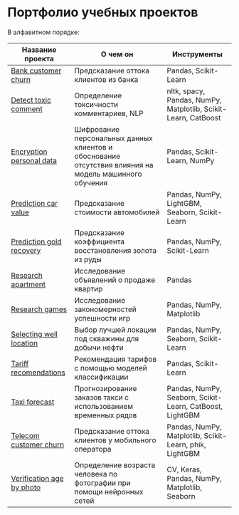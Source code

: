 # Портфолио учебных проектов
В алфавитном порядке:

| Название проекта                | О чем он                                                                                              | Инструменты |
|---------------------------------|-------------------------------------------------------------------------------------------------------|------------------------|
| [Bank customer churn](https://github.com/themjdex/data_portfolio/tree/main/Bank%20customer%20churn)                  | Предсказание оттока клиентов из банка                                                                 | Pandas, Scikit-Learn      |
| [Detect toxic comment](https://github.com/themjdex/data_portfolio/tree/main/Detect%20toxic%20comment)     | Определение токсичности комментариев, NLP                                                   | nltk, spacy, Pandas, NumPy, Matplotlib, Scikit-Learn, CatBoost      |
| [Encryption personal data](https://github.com/themjdex/data_portfolio/tree/main/Encryption%20personal%20data)                   | Шифрование персональных данных клиентов и обоснование отсутствия влияния на модель машинного обучения                                               | Pandas, Scikit-Learn, NumPy      |
| [Prediction car value](https://github.com/themjdex/data_portfolio/tree/main/Prediction%20car%20value)                  | Предсказание стоимости автомобилей | Pandas, NumPy, LightGBM, Seaborn, Scikit-Learn      |
| [Prediction gold recovery](https://github.com/themjdex/data_portfolio/tree/main/Prediction%20gold%20recovery)               | Предсказание коэффициента восстановления золота из руды                                                                    | Pandas, NumPy, Scikit-Learn      |
| [Research apartment](https://github.com/themjdex/data_portfolio/tree/main/Research%20apartment)             | Исследование объявлений о продаже квартир                                                             | Pandas             |
| [Research games](https://github.com/themjdex/data_portfolio/tree/main/Research%20games)                  | Исследование закономерностей успешности игр                                                           | Pandas, NumPy, Matplotlib              |
| [Selecting well location](https://github.com/themjdex/data_portfolio/tree/main/Selecting%20well%20location)            | Выбор лучшей локации под скважины для добычи нефти                                                                   | Pandas, NumPy, Seaborn, Scikit-Learn              |
| [Tariff recomendations](https://github.com/themjdex/data_portfolio/tree/main/Tariff%20recomendations)           | Рекомендация тарифов с помощью моделей классификации                                                  | Pandas, Scikit-Learn       |
| [Taxi forecast](https://github.com/themjdex/data_portfolio/tree/main/Taxi%20forecast)                   | Прогнозирование заказов такси с использованием временных рядов                                        | Pandas, NumPy, Seaborn, Scikit-Learn, CatBoost, LightGBM       |
| [Telecom customer churn](https://github.com/themjdex/data_portfolio/tree/main/Telecom%20customer%20churn)              |  Предсказание оттока клиентов у мобильного оператора                                                             | Pandas, NumPy, Matplotlib, Scikit-Learn, phik, LightGBM      |
| [Verification age by photo](https://github.com/themjdex/data_portfolio/tree/main/Verification%20age%20by%20photo) | Определение возраста человека по фотографии при помощи нейронных сетей                                | CV, Keras, Pandas, NumPy, Matplotlib, Seaborn    |

